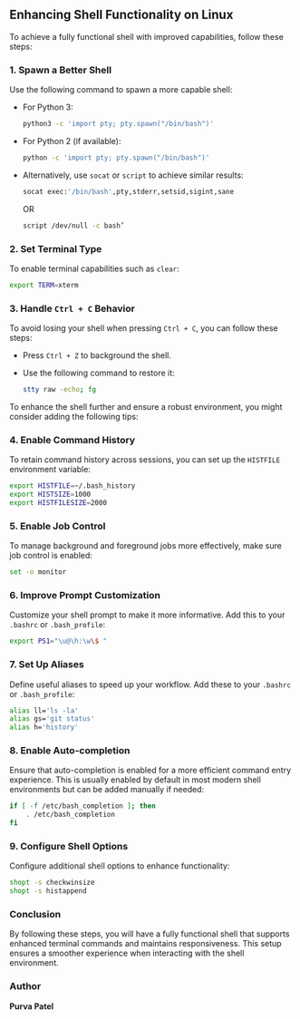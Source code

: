 ## Enhancing Shell Functionality on Linux

To achieve a fully functional shell with improved capabilities, follow these steps:

### 1. Spawn a Better Shell

Use the following command to spawn a more capable shell:

- For Python 3:

    ```bash
    python3 -c 'import pty; pty.spawn("/bin/bash")'
    ```

- For Python 2 (if available):

    ```bash
    python -c 'import pty; pty.spawn("/bin/bash")'
    ```

- Alternatively, use `socat` or  `script` to achieve similar results:

    ```bash
    socat exec:'/bin/bash',pty,stderr,setsid,sigint,sane
    ```
    OR
    ```bash
    script /dev/null -c bash’
    ```
  
### 2. Set Terminal Type

To enable terminal capabilities such as `clear`:

```bash
export TERM=xterm
```

### 3. Handle `Ctrl + C` Behavior

To avoid losing your shell when pressing `Ctrl + C`, you can follow these steps:

- Press `Ctrl + Z` to background the shell.

- Use the following command to restore it:

    ```bash
    stty raw -echo; fg
    ```

To enhance the shell further and ensure a robust environment, you might consider adding the following tips:

### 4. Enable Command History

To retain command history across sessions, you can set up the `HISTFILE` environment variable:

```bash
export HISTFILE=~/.bash_history
export HISTSIZE=1000
export HISTFILESIZE=2000
```

### 5. Enable Job Control

To manage background and foreground jobs more effectively, make sure job control is enabled:

```bash
set -o monitor
```

### 6. Improve Prompt Customization

Customize your shell prompt to make it more informative. Add this to your `.bashrc` or `.bash_profile`:

```bash
export PS1="\u@\h:\w\$ "
```

### 7. Set Up Aliases

Define useful aliases to speed up your workflow. Add these to your `.bashrc` or `.bash_profile`:

```bash
alias ll='ls -la'
alias gs='git status'
alias h='history'
```

### 8. Enable Auto-completion

Ensure that auto-completion is enabled for a more efficient command entry experience. This is usually enabled by default in most modern shell environments but can be added manually if needed:

```bash
if [ -f /etc/bash_completion ]; then
    . /etc/bash_completion
fi
```

### 9. Configure Shell Options

Configure additional shell options to enhance functionality:

```bash
shopt -s checkwinsize
shopt -s histappend
```

### Conclusion

By following these steps, you will have a fully functional shell that supports enhanced terminal commands and maintains responsiveness. This setup ensures a smoother experience when interacting with the shell environment.

### Author
**Purva Patel**
